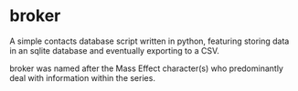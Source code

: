# broker

A simple contacts database script written in python, featuring storing data in an sqlite database and eventually exporting to a CSV.

broker was named after the Mass Effect character(s) who predominantly deal with information within the series.
